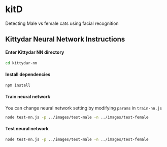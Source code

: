 # kitD
Detecting Male vs female cats using facial recognition


## Kittydar Neural Network Instructions

#### Enter Kittydar NN directory
```bash
cd kittydar-nn
```

#### Install dependencies
```bash
npm install
```

#### Train neural network 
You can change neural network setting by modifying `params` in `train-nn.js`
```bash
node test-nn.js -p ../images/test-male -n ../images/test-female
```

#### Test neural network
```bash
node test-nn.js -p ../images/test-male -n ../images/test-female
```